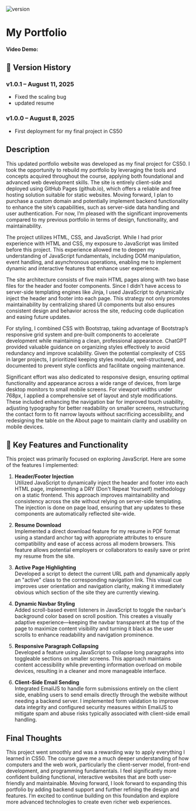 ![version](https://img.shields.io/badge/version-v1.2.0-blue)

# My Portfolio

#### Video Demo: <URL HERE>

## 📌 Version History

### v1.0.1 – August 11, 2025

- Fixed the scaling bug
- updated resume

### v1.0.0 – August 8, 2025

- First deployment for my final project in CS50

## Description

This updated portfolio website was developed as my final project for CS50. I took the opportunity to rebuild my portfolio by leveraging the tools and concepts acquired throughout the course, applying both foundational and advanced web development skills. The site is entirely client-side and deployed using GitHub Pages (github.io), which offers a reliable and free hosting solution suitable for static websites. Moving forward, I plan to purchase a custom domain and potentially implement backend functionality to enhance the site’s capabilities, such as server-side data handling and user authentication. For now, I’m pleased with the significant improvements compared to my previous portfolio in terms of design, functionality, and maintainability.

The project utilizes HTML, CSS, and JavaScript. While I had prior experience with HTML and CSS, my exposure to JavaScript was limited before this project. This experience allowed me to deepen my understanding of JavaScript fundamentals, including DOM manipulation, event handling, and asynchronous operations, enabling me to implement dynamic and interactive features that enhance user experience.

The site architecture consists of five main HTML pages along with two base files for the header and footer components. Since I didn’t have access to server-side templating engines like Jinja, I used JavaScript to dynamically inject the header and footer into each page. This strategy not only promotes maintainability by centralizing shared UI components but also ensures consistent design and behavior across the site, reducing code duplication and easing future updates.

For styling, I combined CSS with Bootstrap, taking advantage of Bootstrap’s responsive grid system and pre-built components to accelerate development while maintaining a clean, professional appearance. ChatGPT provided valuable guidance on organizing styles effectively to avoid redundancy and improve scalability. Given the potential complexity of CSS in larger projects, I prioritized keeping styles modular, well-structured, and documented to prevent style conflicts and facilitate ongoing maintenance.

Significant effort was also dedicated to responsive design, ensuring optimal functionality and appearance across a wide range of devices, from large desktop monitors to small mobile screens. For viewport widths under 768px, I applied a comprehensive set of layout and style modifications. These included enhancing the navigation bar for improved touch usability, adjusting typography for better readability on smaller screens, restructuring the contact form to fit narrow layouts without sacrificing accessibility, and redesigning the table on the About page to maintain clarity and usability on mobile devices.

## 🔧 Key Features and Functionality

This project was primarily focused on exploring JavaScript. Here are some of the features I implemented:

1. **Header/Footer Injection**  
   Utilized JavaScript to dynamically inject the header and footer into each HTML page, implementing a DRY (Don't Repeat Yourself) methodology on a static frontend. This approach improves maintainability and consistency across the site without relying on server-side templating. The injection is done on page load, ensuring that any updates to these components are automatically reflected site-wide.

2. **Resume Download**  
   Implemented a direct download feature for my resume in PDF format using a standard anchor tag with appropriate attributes to ensure compatibility and ease of access across all modern browsers. This feature allows potential employers or collaborators to easily save or print my resume from the site.

3. **Active Page Highlighting**  
   Developed a script to detect the current URL path and dynamically apply an "active" class to the corresponding navigation link. This visual cue improves user orientation and navigation clarity, making it immediately obvious which section of the site they are currently viewing.

4. **Dynamic Navbar Styling**  
   Added scroll-based event listeners in JavaScript to toggle the navbar's background color based on scroll position. This creates a visually adaptive experience—keeping the navbar transparent at the top of the page to maximize content visibility and turning it black as the user scrolls to enhance readability and navigation prominence.

5. **Responsive Paragraph Collapsing**  
   Developed a feature using JavaScript to collapse long paragraphs into toggleable sections on smaller screens. This approach maintains content accessibility while preventing information overload on mobile devices, resulting in a cleaner and more manageable interface.

6. **Client-Side Email Sending**  
   Integrated EmailJS to handle form submissions entirely on the client side, enabling users to send emails directly through the website without needing a backend server. I implemented form validation to improve data integrity and configured security measures within EmailJS to mitigate spam and abuse risks typically associated with client-side email handling.

## Final Thoughts

This project went smoothly and was a rewarding way to apply everything I learned in CS50. The course gave me a much deeper understanding of how computers and the web work, particularly the client-server model, front-end development, and programming fundamentals. I feel significantly more confident building functional, interactive websites that are both user-friendly and maintainable. Moving forward, I look forward to expanding this portfolio by adding backend support and further refining the design and features. I’m excited to continue building on this foundation and explore more advanced technologies to create even richer web experiences.
